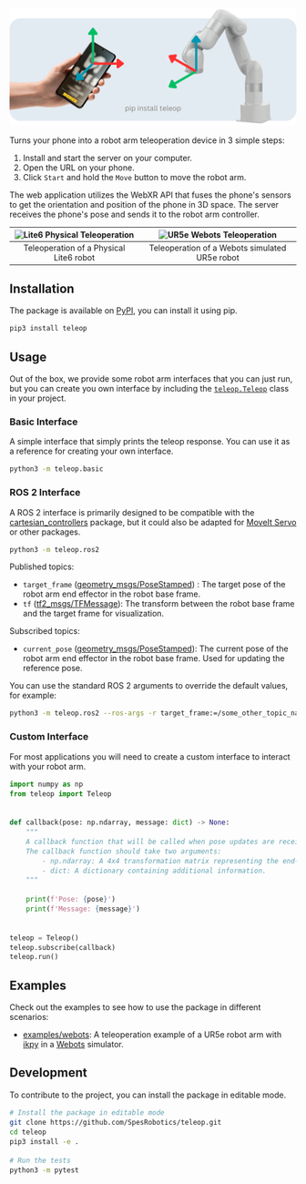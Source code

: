 ![Teleop](./media/teleop.png)

Turns your phone into a robot arm teleoperation device in 3 simple steps:
1. Install and start the server on your computer.
2. Open the URL on your phone.
3. Click `Start` and hold the `Move` button to move the robot arm.

The web application utilizes the WebXR API that fuses the phone's sensors to get the orientation and position of the phone in 3D space. The server receives the phone's pose and sends it to the robot arm controller.



| ![Lite6 Physical Teleoperation](./media/lite6_physical_teleop.gif)  | ![UR5e Webots Teleoperation](./media/ur5e_webots.gif) |
|:-------------------------------------------------------------------:|:----------------------------------------------------:|
| Teleoperation of a Physical Lite6 robot                             | Teleoperation of a Webots simulated UR5e robot       |

## Installation

The package is available on [PyPI](https://pypi.org/project/teleop/), you can install it using pip.

```bash
pip3 install teleop
```

## Usage

Out of the box, we provide some robot arm interfaces that you can just run, but you can create you own interface by including the [`teleop.Teleop`](./teleop/__init__.py) class in your project.

### Basic Interface

A simple interface that simply prints the teleop response.
You can use it as a reference for creating your own interface.

```bash
python3 -m teleop.basic
```

### ROS 2 Interface

A ROS 2 interface is primarily designed to be compatible with the [cartesian_controllers](https://github.com/fzi-forschungszentrum-informatik/cartesian_controllers) package, but it could also be adapted for [MoveIt Servo](https://moveit.picknik.ai/main/doc/examples/realtime_servo/realtime_servo_tutorial.html) or other packages.

```bash
python3 -m teleop.ros2
```

Published topics:
- `target_frame` ([geometry_msgs/PoseStamped](https://docs.ros2.org/latest/api/geometry_msgs/msg/PoseStamped.html)) : The target pose of the robot arm end effector in the robot base frame.
- `tf` ([tf2_msgs/TFMessage](https://docs.ros2.org/latest/api/tf2_msgs/msg/TFMessage.html)): The transform between the robot base frame and the target frame for visualization.

Subscribed topics:
- `current_pose` ([geometry_msgs/PoseStamped](https://docs.ros2.org/latest/api/geometry_msgs/msg/PoseStamped.html)): The current pose of the robot arm end effector in the robot base frame. Used for updating the reference pose.


You can use the standard ROS 2 arguments to override the default values, for example:
```bash
python3 -m teleop.ros2 --ros-args -r target_frame:=/some_other_topic_name
```

### Custom Interface

For most applications you will need to create a custom interface to interact with your robot arm.

```python
import numpy as np
from teleop import Teleop


def callback(pose: np.ndarray, message: dict) -> None:
    """
    A callback function that will be called when pose updates are received.
    The callback function should take two arguments:
        - np.ndarray: A 4x4 transformation matrix representing the end-effector target pose.
        - dict: A dictionary containing additional information.
    """

    print(f'Pose: {pose}')
    print(f'Message: {message}')


teleop = Teleop()
teleop.subscribe(callback)
teleop.run()
```

## Examples

Check out the examples to see how to use the package in different scenarios:
- [examples/webots](./examples/webots): A teleoperation example of a UR5e robot arm with [ikpy](https://github.com/Phylliade/ikpy) in a [Webots](https://github.com/cyberbotics/webots/) simulator.

## Development

To contribute to the project, you can install the package in editable mode.

```bash
# Install the package in editable mode
git clone https://github.com/SpesRobotics/teleop.git
cd teleop
pip3 install -e .

# Run the tests
python3 -m pytest
```
